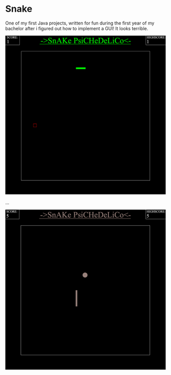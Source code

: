 # Snake

One of my first Java projects, written for fun during the first year of my bachelor after i figured out how to implement a GUI! It looks terrible.

![Snake0](./Snake/Snake0.png)

...

![Snake1](./Snake/Snake1.png)
